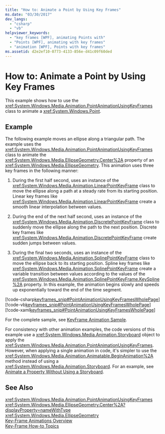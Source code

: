 ```yaml
---
title: "How to: Animate a Point by Using Key Frames"
ms.date: "03/30/2017"
dev_langs: 
  - "csharp"
  - "vb"
helpviewer_keywords: 
  - "key frames [WPF], animating Points with"
  - "Points [WPF], animating with key frames"
  - "animation [WPF], Points with key frames"
ms.assetid: d2e2ef10-0773-4133-856e-d41c09f60ded
---
```

# How to: Animate a Point by Using Key Frames
This example shows how to use the <xref:System.Windows.Media.Animation.PointAnimationUsingKeyFrames> class to animate a <xref:System.Windows.Point>.  
  
## Example  
 The following example moves an ellipse along a triangular path. The example uses the <xref:System.Windows.Media.Animation.PointAnimationUsingKeyFrames> class to animate the <xref:System.Windows.Media.EllipseGeometry.Center%2A> property of an <xref:System.Windows.Media.EllipseGeometry>. This animation uses three key frames in the following manner:  
  
1. During the first half second, uses an instance of the <xref:System.Windows.Media.Animation.LinearPointKeyFrame> class to move the ellipse along a path at a steady rate from its starting position. Linear key frames like <xref:System.Windows.Media.Animation.LinearPointKeyFrame> create a smooth linear interpolation between values.  
  
2. During the end of the next half second, uses an instance of the <xref:System.Windows.Media.Animation.DiscretePointKeyFrame> class to suddenly move the ellipse along the path to the next position. Discrete key frames like <xref:System.Windows.Media.Animation.DiscretePointKeyFrame> create sudden jumps between values.  
  
3. During the final two seconds, uses an instance of the <xref:System.Windows.Media.Animation.SplinePointKeyFrame> class to move the ellipse back to its starting position. Spline key frames like <xref:System.Windows.Media.Animation.SplinePointKeyFrame> create a variable transition between values according to the values of the <xref:System.Windows.Media.Animation.SplinePointKeyFrame.KeySpline%2A> property. In this example, the animation begins slowly and speeds up exponentially toward the end of the time segment.  
  
 [!code-csharp[keyframes_snip#PointAnimationUsingKeyFramesWholePage](../../../../samples/snippets/csharp/VS_Snippets_Wpf/keyframes_snip/CSharp/PointAnimationUsingKeyFramesExample.cs#pointanimationusingkeyframeswholepage)]
 [!code-vb[keyframes_snip#PointAnimationUsingKeyFramesWholePage](../../../../samples/snippets/visualbasic/VS_Snippets_Wpf/keyframes_snip/visualbasic/pointanimationusingkeyframesexample.vb#pointanimationusingkeyframeswholepage)]
 [!code-xaml[keyframes_snip#PointAnimationUsingKeyFramesWholePage](../../../../samples/snippets/xaml/VS_Snippets_Wpf/keyframes_snip/XAML/PointAnimationUsingKeyFramesExample.xaml#pointanimationusingkeyframeswholepage)]  
  
 For the complete sample, see [KeyFrame Animation Sample](http://go.microsoft.com/fwlink/?LinkID=160012).  
  
 For consistency with other animation examples, the code versions of this example use a <xref:System.Windows.Media.Animation.Storyboard> object to apply the <xref:System.Windows.Media.Animation.PointAnimationUsingKeyFrames>. However, when applying a single animation in code, it's simpler to use the <xref:System.Windows.Media.Animation.Animatable.BeginAnimation%2A> method instead of using a <xref:System.Windows.Media.Animation.Storyboard>. For an example, see [Animate a Property Without Using a Storyboard](../../../../docs/framework/wpf/graphics-multimedia/how-to-animate-a-property-without-using-a-storyboard.md).  
  
## See Also  
 <xref:System.Windows.Media.Animation.PointAnimationUsingKeyFrames>  
 <xref:System.Windows.Media.EllipseGeometry.Center%2A?displayProperty=nameWithType>  
 <xref:System.Windows.Media.EllipseGeometry>  
 [Key-Frame Animations Overview](../../../../docs/framework/wpf/graphics-multimedia/key-frame-animations-overview.md)  
 [Key-Frame How-to Topics](../../../../docs/framework/wpf/graphics-multimedia/key-frame-animation-how-to-topics.md)

